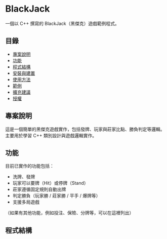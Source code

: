 # BlackJack

一個以 C++ 撰寫的 BlackJack（黑傑克）遊戲範例程式。

## 目錄

- [專案說明](#專案說明)  
- [功能](#功能)  
- [程式結構](#程式結構)  
- [安裝與建置](#安裝與建置)  
- [使用方法](#使用方法)  
- [範例](#範例)  
- [擴充建議](#擴充建議)  
- [授權](#授權)

## 專案說明

這是一個簡單的黑傑克遊戲實作，包括發牌、玩家與莊家比點、勝負判定等邏輯。主要用於學習 C++ 類別設計與遊戲邏輯實作。

## 功能

目前已實作的功能包括：

- 洗牌、發牌  
- 玩家可以要牌（Hit）或停牌（Stand）  
- 莊家遵循固定規則自動出牌  
- 判定勝負（玩家勝 / 莊家勝 / 平手 / 爆牌等）  
- 支援多局遊戲

（如果有其他功能，例如投注、保險、分牌等，可以在這裡列出）

## 程式結構

